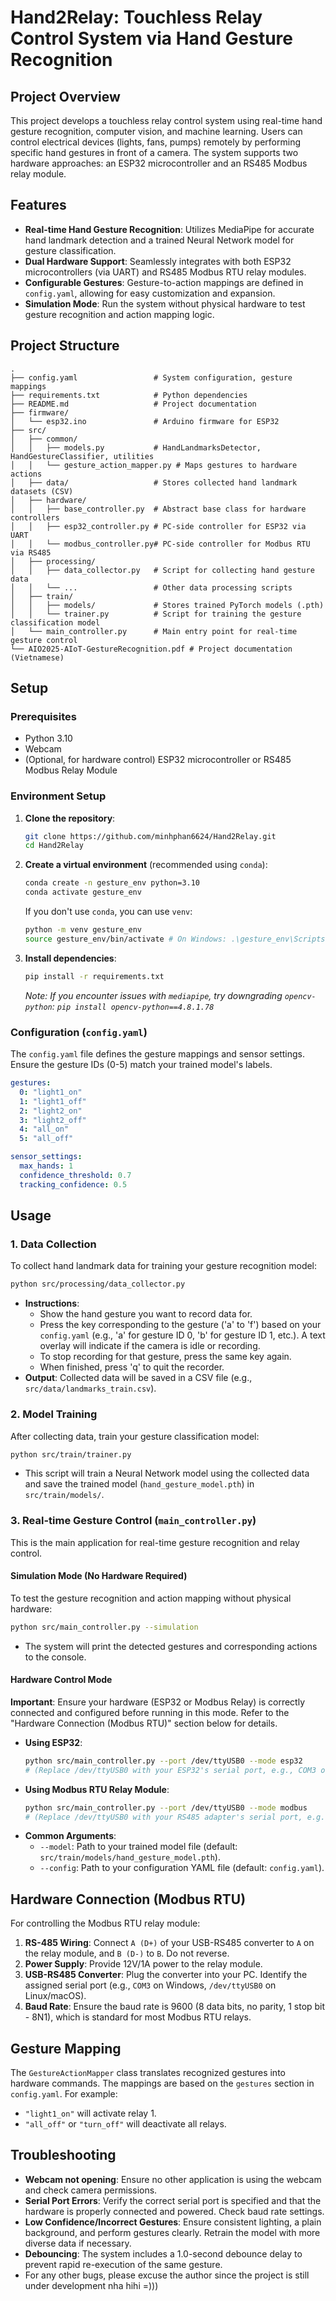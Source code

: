 # Hand2Relay: Touchless Relay Control System via Hand Gesture Recognition

## Project Overview

This project develops a touchless relay control system using real-time hand gesture recognition, computer vision, and machine learning. Users can control electrical devices (lights, fans, pumps) remotely by performing specific hand gestures in front of a camera. The system supports two hardware approaches: an ESP32 microcontroller and an RS485 Modbus relay module.

## Features

*   **Real-time Hand Gesture Recognition**: Utilizes MediaPipe for accurate hand landmark detection and a trained Neural Network model for gesture classification.
*   **Dual Hardware Support**: Seamlessly integrates with both ESP32 microcontrollers (via UART) and RS485 Modbus RTU relay modules.
*   **Configurable Gestures**: Gesture-to-action mappings are defined in `config.yaml`, allowing for easy customization and expansion.
*   **Simulation Mode**: Run the system without physical hardware to test gesture recognition and action mapping logic.

## Project Structure

```
.
├── config.yaml                 # System configuration, gesture mappings
├── requirements.txt            # Python dependencies
├── README.md                   # Project documentation
├── firmware/
│   └── esp32.ino               # Arduino firmware for ESP32
├── src/
│   ├── common/
│   │   ├── models.py           # HandLandmarksDetector, HandGestureClassifier, utilities
│   │   └── gesture_action_mapper.py # Maps gestures to hardware actions
│   ├── data/                   # Stores collected hand landmark datasets (CSV)
│   ├── hardware/
│   │   ├── base_controller.py  # Abstract base class for hardware controllers
│   │   ├── esp32_controller.py # PC-side controller for ESP32 via UART
│   │   └── modbus_controller.py# PC-side controller for Modbus RTU via RS485
│   ├── processing/
│   │   ├── data_collector.py   # Script for collecting hand gesture data
│   │   └── ...                 # Other data processing scripts
│   ├── train/
│   │   ├── models/             # Stores trained PyTorch models (.pth)
│   │   └── trainer.py          # Script for training the gesture classification model
│   └── main_controller.py      # Main entry point for real-time gesture control
└── AIO2025-AIoT-GestureRecognition.pdf # Project documentation (Vietnamese)
```

## Setup

### Prerequisites

*   Python 3.10
*   Webcam
*   (Optional, for hardware control) ESP32 microcontroller or RS485 Modbus Relay Module

### Environment Setup

1.  **Clone the repository**:
    ```bash
    git clone https://github.com/minhphan6624/Hand2Relay.git
    cd Hand2Relay
    ```
2.  **Create a virtual environment** (recommended using `conda`):
    ```bash
    conda create -n gesture_env python=3.10
    conda activate gesture_env
    ```
    If you don't use `conda`, you can use `venv`:
    ```bash
    python -m venv gesture_env
    source gesture_env/bin/activate # On Windows: .\gesture_env\Scripts\activate
    ```
3.  **Install dependencies**:
    ```bash
    pip install -r requirements.txt
    ```
    *Note: If you encounter issues with `mediapipe`, try downgrading `opencv-python`: `pip install opencv-python==4.8.1.78`*

### Configuration (`config.yaml`)

The `config.yaml` file defines the gesture mappings and sensor settings. Ensure the gesture IDs (0-5) match your trained model's labels.

```yaml
gestures:
  0: "light1_on"
  1: "light1_off"
  2: "light2_on"
  3: "light2_off"
  4: "all_on"
  5: "all_off"

sensor_settings:
  max_hands: 1
  confidence_threshold: 0.7
  tracking_confidence: 0.5
```

## Usage

### 1. Data Collection

To collect hand landmark data for training your gesture recognition model:

```bash
python src/processing/data_collector.py
```

*   **Instructions**:
    *   Show the hand gesture you want to record data for.
    *   Press the key corresponding to the gesture ('a' to 'f') based on your `config.yaml` (e.g., 'a' for gesture ID 0, 'b' for gesture ID 1, etc.). A text overlay will indicate if the camera is idle or recording.
    *   To stop recording for that gesture, press the same key again.
    *   When finished, press 'q' to quit the recorder.
*   **Output**: Collected data will be saved in a CSV file (e.g., `src/data/landmarks_train.csv`).

### 2. Model Training

After collecting data, train your gesture classification model:

```bash
python src/train/trainer.py
```
*   This script will train a Neural Network model using the collected data and save the trained model (`hand_gesture_model.pth`) in `src/train/models/`.

### 3. Real-time Gesture Control (`main_controller.py`)

This is the main application for real-time gesture recognition and relay control.

#### Simulation Mode (No Hardware Required)

To test the gesture recognition and action mapping without physical hardware:

```bash
python src/main_controller.py --simulation
```
*   The system will print the detected gestures and corresponding actions to the console.

#### Hardware Control Mode

**Important**: Ensure your hardware (ESP32 or Modbus Relay) is correctly connected and configured before running in this mode. Refer to the "Hardware Connection (Modbus RTU)" section below for details.

*   **Using ESP32**:
    ```bash
    python src/main_controller.py --port /dev/ttyUSB0 --mode esp32
    # (Replace /dev/ttyUSB0 with your ESP32's serial port, e.g., COM3 on Windows)
    ```
*   **Using Modbus RTU Relay Module**:
    ```bash
    python src/main_controller.py --port /dev/ttyUSB0 --mode modbus
    # (Replace /dev/ttyUSB0 with your RS485 adapter's serial port, e.g., COM3 on Windows)
    ```
*   **Common Arguments**:
    *   `--model`: Path to your trained model file (default: `src/train/models/hand_gesture_model.pth`).
    *   `--config`: Path to your configuration YAML file (default: `config.yaml`).

## Hardware Connection (Modbus RTU)

For controlling the Modbus RTU relay module:

1.  **RS-485 Wiring**: Connect `A (D+)` of your USB-RS485 converter to `A` on the relay module, and `B (D-)` to `B`. Do not reverse.
2.  **Power Supply**: Provide 12V/1A power to the relay module.
3.  **USB-RS485 Converter**: Plug the converter into your PC. Identify the assigned serial port (e.g., `COM3` on Windows, `/dev/ttyUSB0` on Linux/macOS).
4.  **Baud Rate**: Ensure the baud rate is 9600 (8 data bits, no parity, 1 stop bit - 8N1), which is standard for most Modbus RTU relays.

## Gesture Mapping

The `GestureActionMapper` class translates recognized gestures into hardware commands. The mappings are based on the `gestures` section in `config.yaml`. For example:
*   `"light1_on"` will activate relay 1.
*   `"all_off"` or `"turn_off"` will deactivate all relays.

## Troubleshooting

*   **Webcam not opening**: Ensure no other application is using the webcam and check camera permissions.
*   **Serial Port Errors**: Verify the correct serial port is specified and that the hardware is properly connected and powered. Check baud rate settings.
*   **Low Confidence/Incorrect Gestures**: Ensure consistent lighting, a plain background, and perform gestures clearly. Retrain the model with more diverse data if necessary.
*   **Debouncing**: The system includes a 1.0-second debounce delay to prevent rapid re-execution of the same gesture.
* For any other bugs, please excuse the author since the project is still under development nha hihi =)))